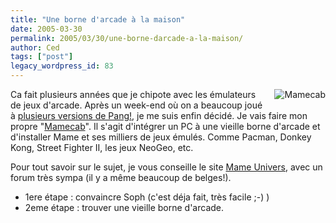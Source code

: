 ```yaml
---
title: "Une borne d'arcade à la maison"
date: 2005-03-30
permalink: 2005/03/30/une-borne-darcade-a-la-maison/
author: Ced
tags: ["post"]
legacy_wordpress_id: 83
---
```


<img src="http://www.marcianitos.org/turecreativa/hyru/archivos/mhcdlbig.jpg" alt="Mamecab" style="float:right; margin: 0 0 1em 1em;" />Ca fait plusieurs années que je chipote avec les émulateurs de jeux d'arcade. Après un week-end où on a beaucoup joué à <a href="http://pangarcade.com/" hreflang="en">plusieurs versions de Pang!</a>, je me suis enfin décidé. Je vais faire mon propre "[Mamecab](http://www.arcadehits.net/mamecab/)". Il s'agit d'intégrer un PC à une vieille borne d'arcade et d'installer Mame et ses milliers de jeux émulés. Comme Pacman, Donkey Kong, Street Fighter II, les jeux NeoGeo, etc.

Pour tout savoir sur le sujet, je vous conseille le site <a href="http://www.mame-univers.net" hreflang="fr">Mame Univers</a>, avec un forum très sympa (il y a même beaucoup de belges!).

<!-- excerpt -->

 <ul> <li>1ere étape&nbsp;: convaincre Soph (c'est déja fait, très facile ;-) )</li> <li>2eme étape&nbsp;: trouver une vieille borne d'arcade.</li> </ul> 

<br />
<br />
<br />
<br />
